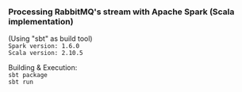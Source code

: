 ### Processing RabbitMQ's stream with Apache Spark (Scala implementation)

(Using "sbt" as build tool)
<br>
`Spark version: 1.6.0`
<br>
`Scala version: 2.10.5`

Building & Execution:
<br>
`sbt package`
<br>
`sbt run`
